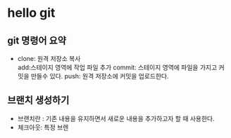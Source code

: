 # hello git

## git 명령어 요약

- clone: 원격 저장소 복사   
add:스테이지 영역에 작업 파일 추가
commit: 스테이지 영역에 파일을 가지고 커밋을 만들수 있다. 
push: 원격 저장소에 커밋을 업로드한다.  

## 브랜치 생성하기 

- 브랜치란 : 기존 내용을 유지하면서 새로운 내용을 추가하고자 할 때 사용한다. 
- 체크아웃: 특정 브렌 
